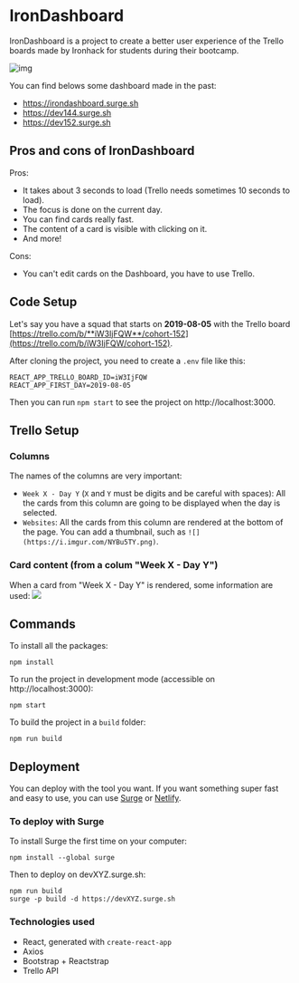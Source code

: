 # IronDashboard

IronDashboard is a project to create a better user experience of the Trello boards made by Ironhack for students during their bootcamp.

![img](https://i.imgur.com/6T2pjUd.jpg)

You can find belows some dashboard made in the past:
- https://irondashboard.surge.sh
- https://dev144.surge.sh
- https://dev152.surge.sh

## Pros and cons of IronDashboard

Pros:
- It takes about 3 seconds to load (Trello needs sometimes 10 seconds to load).
- The focus is done on the current day.
- You can find cards really fast.
- The content of a card is visible with clicking on it.
- And more!

Cons:
- You can't edit cards on the Dashboard, you have to use Trello.

## Code Setup

Let's say you have a squad that starts on **2019-08-05** with the Trello board [https://trello.com/b/**iW3IjFQW**/cohort-152](https://trello.com/b/iW3IjFQW/cohort-152).

After cloning the project, you need to create a `.env` file like this:
```
REACT_APP_TRELLO_BOARD_ID=iW3IjFQW
REACT_APP_FIRST_DAY=2019-08-05
```

Then you can run `npm start` to see the project on http://localhost:3000.

## Trello Setup

### Columns 
The names of the columns are very important:
- `Week X - Day Y` (`X` and `Y` must be digits and be careful with spaces): All the cards from this column are going to be displayed when the day is selected.
- `Websites`: All the cards from this column are rendered at the bottom of the page. You can add a thumbnail, such as `![](https://i.imgur.com/NYBu5TY.png)`.

### Card content (from a colum "Week X - Day Y")
When a card from "Week X - Day Y" is rendered, some information are used:
![](https://i.imgur.com/W6tij9s.png)


## Commands

To install all the packages:
```
npm install
```


To run the project in development mode (accessible on http://localhost:3000):
```
npm start
```


To build the project in a `build` folder:
```
npm run build
```

## Deployment 

You can deploy with the tool you want. If you want something super fast and easy to use, you can use [Surge](https://surge.sh) or [Netlify](https://www.netlify.com). 

### To deploy with Surge

To install Surge the first time on your computer:
```
npm install --global surge
```

Then to deploy on devXYZ.surge.sh:
```
npm run build
surge -p build -d https://devXYZ.surge.sh
```

### Technologies used

- React, generated with `create-react-app` 
- Axios
- Bootstrap + Reactstrap
- Trello API